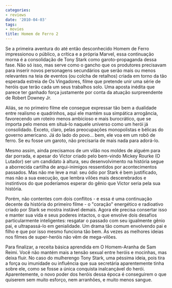 ```yaml
---
categories:
- reviews
date: '2010-04-03'
tags:
- movies
title: Homem de Ferro 2
---
```


Se a primeira aventura do até então desconhecido Homem de Ferro impressionou o público, a crítica e a própria Marvel, essa continuação morna é a consolidação de Tony Stark como garoto-propaganda dessa fase. Não só isso, mas serve como o gancho que os produtores precisavam para inserir novos personagens secundários que serão mais ou menos relevantes na teia de eventos (ou colcha de retalhos) criada em torno da tão esperada estreia de Os Vingadores, filme que pretende unir uma série de heróis que terão cada um seus trabalhos solo. Uma aposta inédita que parece ter ganhado força justamente por conta da atuação surpreendente de Robert Downey Jr.

Aliás, se no primeiro filme ele consegue expressar tão bem a dualidade entre realismo e quadrinhos, aqui ele mantém sua simpática arrogância, favorecendo um roteiro menos ambicioso e mais burocrático, que se importa pelo menos em situá-lo naquele universo como um herói já consolidado. Exceto, claro, pelas preocupações monopolistas e bélicas do governo americano. Já do lado do povo... bem, ele voa em um robô de ferro. Se eu fosse um garoto, não precisaria de mais nada para adorá-lo.

Mesmo assim, ainda precisamos de um vilão nos moldes de alguém para dar porrada, e apesar do Victor criado pelo bem-vindo Mickey Rourke (O Lutador) ser um candidato à altura, seu desenvolvimento na história segue a aborrecida cartilha de arqui-inimigos ressentidos por acontecimentos passados. Mas não me leve a mal: seu ódio por Stark é bem justificado, mas não a sua execução, que lembra vilões mais descerebrados e instintivos do que poderíamos esperar do gênio que Victor seria pela sua história.

Porém, não contentes com dois conflitos - e essa é uma continuação decente da história do primeiro filme - o "coração" energético e radioativo criado por Stark se mostra instável demais. Agora ele precisa consertar isso e manter sua vida e seus poderes intactos, o que envolve dois desafios particularmente inteligentes: resgatar o passado com seu igualmente gênio pai, e ultrapassá-lo em genialidade. Um drama tão comum envolvendo pai e filho e que por isso mesmo funciona tão bem. Às vezes as melhores ideias nos filmes de super-heróis não vêm de mega-vilões.

Para finalizar, a receita básica aprendida em O Homem-Aranha de Sam Reimi. Você não mantém mais a tensão sexual entre heróis e mocinhas, mas deixa fluir. No caso do mulherengo Tony Stark, uma péssima ideia, pois tira a força ou imunidade ou influência que sua secretária aparentemente tinha sobre ele, como se fosse a única conquista inalcançável do herói. Aparentemente, o novo poder dos heróis dessa época é conseguirem o que quiserem sem muito esforço, nem arranhões, e muito menos sangue.